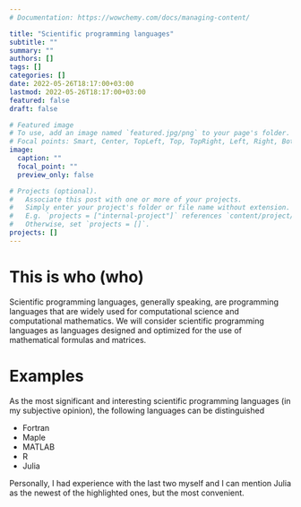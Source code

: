 ```yaml
---
# Documentation: https://wowchemy.com/docs/managing-content/

title: "Scientific programming languages"
subtitle: ""
summary: ""
authors: []
tags: []
categories: []
date: 2022-05-26T18:17:00+03:00
lastmod: 2022-05-26T18:17:00+03:00
featured: false
draft: false

# Featured image
# To use, add an image named `featured.jpg/png` to your page's folder.
# Focal points: Smart, Center, TopLeft, Top, TopRight, Left, Right, BottomLeft, Bottom, BottomRight.
image:
  caption: ""
  focal_point: ""
  preview_only: false

# Projects (optional).
#   Associate this post with one or more of your projects.
#   Simply enter your project's folder or file name without extension.
#   E.g. `projects = ["internal-project"]` references `content/project/deep-learning/index.md`.
#   Otherwise, set `projects = []`.
projects: []
---
```


# This is who (who)

Scientific programming languages, generally speaking, are programming languages that are widely used for computational science and computational mathematics. We will consider scientific programming languages as languages designed and optimized for the use of mathematical formulas and matrices.

# Examples

As the most significant and interesting scientific programming languages (in my subjective opinion), the following languages can be distinguished

- Fortran
- Maple
- MATLAB
- R
- Julia

Personally, I had experience with the last two myself and I can mention Julia as the newest of the highlighted ones, but the most convenient.
